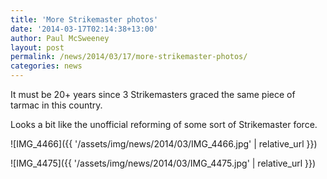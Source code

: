 ```yaml
---
title: 'More Strikemaster photos'
date: '2014-03-17T02:14:38+13:00'
author: Paul McSweeney
layout: post
permalink: /news/2014/03/17/more-strikemaster-photos/
categories: news
---
```


It must be 20+ years since 3 Strikemasters graced the same piece of tarmac in this country. 

Looks a bit like the unofficial reforming of some sort of Strikemaster force.

![IMG_4466]({{ '/assets/img/news/2014/03/IMG_4466.jpg' | relative_url }})

![IMG_4475]({{ '/assets/img/news/2014/03/IMG_4475.jpg' | relative_url }})
